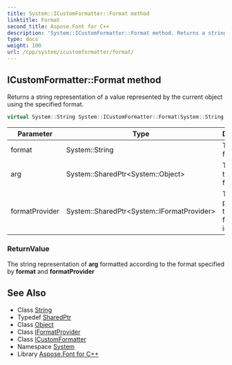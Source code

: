 ```yaml
---
title: System::ICustomFormatter::Format method
linktitle: Format
second_title: Aspose.Font for C++
description: 'System::ICustomFormatter::Format method. Returns a string representation of a value represented by the current object using the specified format in C++.'
type: docs
weight: 100
url: /cpp/system/icustomformatter/format/
---
```

## ICustomFormatter::Format method


Returns a string representation of a value represented by the current object using the specified format.

```cpp
virtual System::String System::ICustomFormatter::Format(System::String format, System::SharedPtr<System::Object> arg, System::SharedPtr<System::IFormatProvider> formatProvider)=0
```


| Parameter | Type | Description |
| --- | --- | --- |
| format | System::String | The string format |
| arg | System::SharedPtr\<System::Object\> | The object to be formatted |
| formatProvider | System::SharedPtr\<System::IFormatProvider\> | The object providing the formatting information |

### ReturnValue

The string representation of **arg** formatted according to the format specified by **format** and **formatProvider**

## See Also

* Class [String](../../string/)
* Typedef [SharedPtr](../../sharedptr/)
* Class [Object](../../object/)
* Class [IFormatProvider](../../iformatprovider/)
* Class [ICustomFormatter](../)
* Namespace [System](../../)
* Library [Aspose.Font for C++](../../../)
